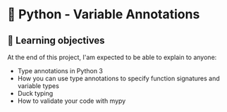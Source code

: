 # :snake: Python - Variable Annotations

## 📖 Learning objectives
At the end of this project, I'am expected to be able to explain to anyone:

- Type annotations in Python 3
- How you can use type annotations to specify function signatures and variable types
- Duck typing
- How to validate your code with mypy
